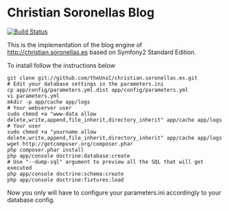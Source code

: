 # Christian Soronellas Blog #

[![Build Status](https://secure.travis-ci.org/theUniC/christian.soronellas.es.png)](http://travis-ci.org/theUniC/christian.soronellas.es)

This is the implementation of the blog engine of http://christian.soronellas.es
based on Symfony2 Standard Edition.

To install follow the instructions below

```shell
git clone git://github.com/theUniC/christian.soronellas.es.git
# Edit your database settings in the parameters.ini
cp app/config/parameters.yml.dist app/config/parameters.yml
vi parameters.yml
mkdir -p app/cache app/logs
# Your webserver user
sudo chmod +a "www-data allow delete,write,append,file_inherit,directory_inherit" app/cache app/logs
# Your user
sudo chmod +a "yourname allow delete,write,append,file_inherit,directory_inherit" app/cache app/logs
wget http://getcomposer.org/composer.phar
php composer.phar install
php app/console doctrine:database:create
# Use "--dump-sql" argument to preview all the SQL that will get executed
php app/console doctrine:schema:create
php app/console doctrine:fixtures:load
```

Now you only will have to configure your parameters.ini accordingly to your database config.